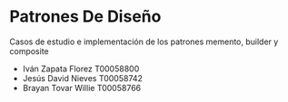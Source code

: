 # Patrones De Diseño
Casos de estudio e implementación de los patrones memento, builder y composite

- Iván Zapata Florez T00058800
- Jesús David Nieves T00058742
- Brayan Tovar Willie T00058766
